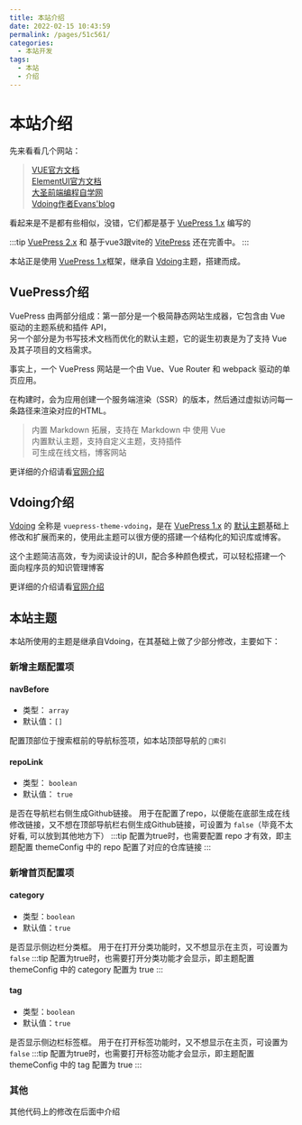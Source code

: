 ```yaml
---
title: 本站介绍
date: 2022-02-15 10:43:59
permalink: /pages/51c561/
categories:
  - 本站开发
tags:
  - 本站
  - 介绍
---
```


# 本站介绍

先来看看几个网站：

> [VUE官方文档](https://cn.vuejs.org/)  
> [ElementUI官方文档](https://element.eleme.cn/#/zh-CN)  
> [大圣前端编程自学网](https://shengxinjing.cn/)  
> [Vdoing作者Evans'blog](https://xugaoyi.com/)  

看起来是不是都有些相似，没错，它们都是基于 [VuePress 1.x](https://vuepress.vuejs.org/zh/) 编写的

:::tip
[VuePress 2.x](https://v2.vuepress.vuejs.org/zh/) 和 基于vue3跟vite的 [VitePress](https://vitepress.vuejs.org/) 还在完善中。
:::

本站正是使用 [VuePress 1.x](https://vuepress.vuejs.org/zh/)框架，继承自 [Vdoing](https://doc.xugaoyi.com/)主题，搭建而成。


## VuePress介绍

VuePress 由两部分组成：第一部分是一个极简静态网站生成器，它包含由 Vue 驱动的主题系统和插件 API，  
另一个部分是为书写技术文档而优化的默认主题，它的诞生初衷是为了支持 Vue 及其子项目的文档需求。

事实上，一个 VuePress 网站是一个由 Vue、Vue Router 和 webpack 驱动的单页应用。

在构建时，会为应用创建一个服务端渲染（SSR）的版本，然后通过虚拟访问每一条路径来渲染对应的HTML。

> 内置 Markdown 拓展，支持在 Markdown 中 使用 Vue  
> 内置默认主题，支持自定义主题，支持插件  
> 可生成在线文档，博客网站  

更详细的介绍请看[官网介绍](https://vuepress.vuejs.org/zh/guide/)

## Vdoing介绍

[Vdoing](https://doc.xugaoyi.com/) 全称是 `vuepress-theme-vdoing`，是在 [VuePress 1.x](https://vuepress.vuejs.org/zh/) 的 [默认主题](https://vuepress.vuejs.org/zh/theme/default-theme-config.html)基础上修改和扩展而来的，使用此主题可以很方便的搭建一个结构化的知识库或博客。

这个主题简洁高效，专为阅读设计的UI，配合多种颜色模式，可以轻松搭建一个面向程序员的知识管理博客

更详细的介绍请看[官网介绍](https://doc.xugaoyi.com/pages/a2f161/)

## 本站主题

本站所使用的主题是继承自Vdoing，在其基础上做了少部分修改，主要如下：

### 新增主题配置项

#### navBefore

* 类型： `array`
* 默认值：`[]`

配置顶部位于搜索框前的导航标签项，如本站顶部导航的 `🔑索引` 

#### repoLink

* 类型： `boolean`
* 默认值： `true`

是否在导航栏右侧生成Github链接。 用于在配置了repo，以便能在底部生成在线修改链接，又不想在顶部导航栏右侧生成Github链接，可设置为 `false`（毕竟不太好看, 可以放到其他地方下）
:::tip
配置为true时，也需要配置 repo 才有效，即主题配置 themeConfig 中的 repo 配置了对应的仓库链接
:::

### 新增首页配置项

#### category

* 类型：`boolean`
* 默认值：`true`

是否显示侧边栏分类框。 用于在打开分类功能时，又不想显示在主页，可设置为 `false`
:::tip
配置为true时，也需要打开分类功能才会显示，即主题配置 themeConfig 中的 category 配置为 true
:::

#### tag

* 类型：`boolean`
* 默认值：`true`

是否显示侧边栏标签框。 用于在打开标签功能时，又不想显示在主页，可设置为 `false`
:::tip
配置为true时，也需要打开标签功能才会显示，即主题配置 themeConfig 中的 tag 配置为 true
:::

### 其他
其他代码上的修改在后面中介绍

